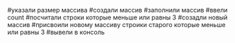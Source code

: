 #указали размер массива
#создали массив
#заполнили массив
#ввели count
#посчитали строки которые меньше или равны 3
#созадли новый массив
#присвоили новому массиву строики старого которые меньше или равны 3
#вывели в консоль
